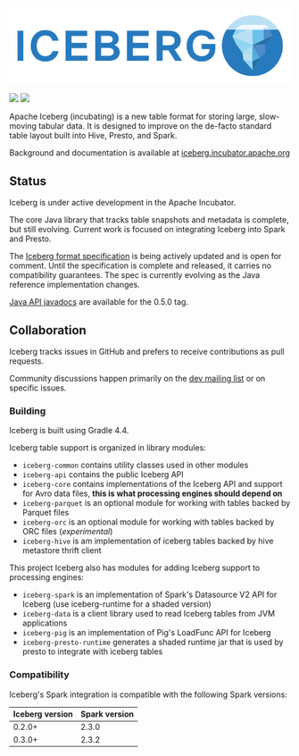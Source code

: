 <!--
  - Licensed to the Apache Software Foundation (ASF) under one
  - or more contributor license agreements.  See the NOTICE file
  - distributed with this work for additional information
  - regarding copyright ownership.  The ASF licenses this file
  - to you under the Apache License, Version 2.0 (the
  - "License"); you may not use this file except in compliance
  - with the License.  You may obtain a copy of the License at
  -
  -   http://www.apache.org/licenses/LICENSE-2.0
  -
  - Unless required by applicable law or agreed to in writing,
  - software distributed under the License is distributed on an
  - "AS IS" BASIS, WITHOUT WARRANTIES OR CONDITIONS OF ANY
  - KIND, either express or implied.  See the License for the
  - specific language governing permissions and limitations
  - under the License.
  -->

![](site/docs/img/Iceberg-logo.png)

[![](https://travis-ci.org/apache/incubator-iceberg.svg?branch=master)](https://travis-ci.org/apache/incubator-iceberg)
[![](https://badges.gitter.im/iceberg-tables/Lobby.svg)](https://gitter.im/iceberg-tables/Lobby)

Apache Iceberg (incubating) is a new table format for storing large, slow-moving tabular data. It is designed to improve on the de-facto standard table layout built into Hive, Presto, and Spark.

Background and documentation is available at [iceberg.incubator.apache.org](https://iceberg.incubator.apache.org)


## Status

Iceberg is under active development in the Apache Incubator.

The core Java library that tracks table snapshots and metadata is complete, but still evolving. Current work is focused on integrating Iceberg into Spark and Presto.

The [Iceberg format specification][iceberg-spec] is being actively updated and is open for comment. Until the specification is complete and released, it carries no compatibility guarantees. The spec is currently evolving as the Java reference implementation changes.

[Java API javadocs][iceberg-javadocs] are available for the 0.5.0 tag.

[iceberg-javadocs]: https://iceberg.incubator.apache.org/javadoc/current/index.html?com/netflix/iceberg/package-summary.html
[iceberg-spec]: https://docs.google.com/document/d/1Q-zL5lSCle6NEEdyfiYsXYzX_Q8Qf0ctMyGBKslOswA/edit?usp=sharing 


## Collaboration

Iceberg tracks issues in GitHub and prefers to receive contributions as pull requests.

Community discussions happen primarily on the [dev mailing list][dev-list] or on specific issues.

[dev-list]: mailto:dev@iceberg.apache.org


### Building

Iceberg is built using Gradle 4.4.

Iceberg table support is organized in library modules:

* `iceberg-common` contains utility classes used in other modules
* `iceberg-api` contains the public Iceberg API
* `iceberg-core` contains implementations of the Iceberg API and support for Avro data files, **this is what processing engines should depend on**
* `iceberg-parquet` is an optional module for working with tables backed by Parquet files
* `iceberg-orc` is an optional module for working with tables backed by ORC files (*experimental*)
* `iceberg-hive` is am implementation of iceberg tables backed by hive metastore thrift client

This project Iceberg also has modules for adding Iceberg support to processing engines:

* `iceberg-spark` is an implementation of Spark's Datasource V2 API for Iceberg (use iceberg-runtime for a shaded version)
* `iceberg-data` is a client library used to read Iceberg tables from JVM applications
* `iceberg-pig` is an implementation of Pig's LoadFunc API for Iceberg
* `iceberg-presto-runtime` generates a shaded runtime jar that is used by presto to integrate with iceberg tables

### Compatibility

Iceberg's Spark integration is compatible with the following Spark versions:

| Iceberg version | Spark version |
| --------------- | ------------- |
| 0.2.0+          | 2.3.0         |
| 0.3.0+          | 2.3.2         |

